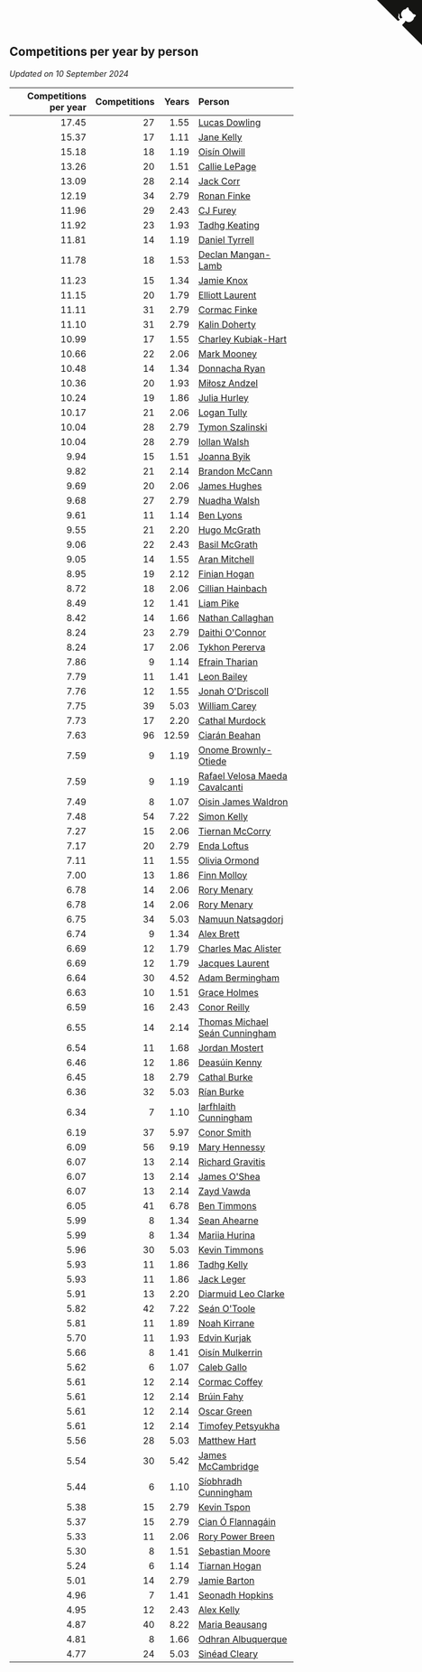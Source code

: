 ## Competitions per year by person

*Updated on 10 September 2024*

| Competitions per year | Competitions | Years | Person |
| ---: | ---: | ---: | :--- |
| 17.45 | 27 | 1.55 | [Lucas Dowling](https://www.worldcubeassociation.org/persons/2023DOWL01) |
| 15.37 | 17 | 1.11 | [Jane Kelly](https://www.worldcubeassociation.org/persons/2023KELL23) |
| 15.18 | 18 | 1.19 | [Oisín Olwill](https://www.worldcubeassociation.org/persons/2023OLWI01) |
| 13.26 | 20 | 1.51 | [Callie LePage](https://www.worldcubeassociation.org/persons/2023LEPA01) |
| 13.09 | 28 | 2.14 | [Jack Corr](https://www.worldcubeassociation.org/persons/2022CORR06) |
| 12.19 | 34 | 2.79 | [Ronan Finke](https://www.worldcubeassociation.org/persons/2021FINK02) |
| 11.96 | 29 | 2.43 | [CJ Furey](https://www.worldcubeassociation.org/persons/2022FURE01) |
| 11.92 | 23 | 1.93 | [Tadhg Keating](https://www.worldcubeassociation.org/persons/2022KEAT02) |
| 11.81 | 14 | 1.19 | [Daniel Tyrrell](https://www.worldcubeassociation.org/persons/2023TYRR01) |
| 11.78 | 18 | 1.53 | [Declan Mangan-Lamb](https://www.worldcubeassociation.org/persons/2023MANG02) |
| 11.23 | 15 | 1.34 | [Jamie Knox](https://www.worldcubeassociation.org/persons/2023KNOX02) |
| 11.15 | 20 | 1.79 | [Elliott Laurent](https://www.worldcubeassociation.org/persons/2022LAUR09) |
| 11.11 | 31 | 2.79 | [Cormac Finke](https://www.worldcubeassociation.org/persons/2021FINK01) |
| 11.10 | 31 | 2.79 | [Kalin Doherty](https://www.worldcubeassociation.org/persons/2021DOHE02) |
| 10.99 | 17 | 1.55 | [Charley Kubiak-Hart](https://www.worldcubeassociation.org/persons/2023KUBI01) |
| 10.66 | 22 | 2.06 | [Mark Mooney](https://www.worldcubeassociation.org/persons/2022MOON08) |
| 10.48 | 14 | 1.34 | [Donnacha Ryan](https://www.worldcubeassociation.org/persons/2023RYAN04) |
| 10.36 | 20 | 1.93 | [Miłosz Andzel](https://www.worldcubeassociation.org/persons/2022ANDZ01) |
| 10.24 | 19 | 1.86 | [Julia Hurley](https://www.worldcubeassociation.org/persons/2022HURL02) |
| 10.17 | 21 | 2.06 | [Logan Tully](https://www.worldcubeassociation.org/persons/2022TULL02) |
| 10.04 | 28 | 2.79 | [Tymon Szalinski](https://www.worldcubeassociation.org/persons/2021SZAL01) |
| 10.04 | 28 | 2.79 | [Iollan Walsh](https://www.worldcubeassociation.org/persons/2021WALS03) |
| 9.94 | 15 | 1.51 | [Joanna Byik](https://www.worldcubeassociation.org/persons/2023BYIK01) |
| 9.82 | 21 | 2.14 | [Brandon McCann](https://www.worldcubeassociation.org/persons/2022MCCA04) |
| 9.69 | 20 | 2.06 | [James Hughes](https://www.worldcubeassociation.org/persons/2022HUGH08) |
| 9.68 | 27 | 2.79 | [Nuadha Walsh](https://www.worldcubeassociation.org/persons/2021WALS04) |
| 9.61 | 11 | 1.14 | [Ben Lyons](https://www.worldcubeassociation.org/persons/2023LYON02) |
| 9.55 | 21 | 2.20 | [Hugo McGrath](https://www.worldcubeassociation.org/persons/2022MCGR02) |
| 9.06 | 22 | 2.43 | [Basil McGrath](https://www.worldcubeassociation.org/persons/2022MCGR01) |
| 9.05 | 14 | 1.55 | [Aran Mitchell](https://www.worldcubeassociation.org/persons/2023MITC04) |
| 8.95 | 19 | 2.12 | [Finian Hogan](https://www.worldcubeassociation.org/persons/2022HOGA01) |
| 8.72 | 18 | 2.06 | [Cillian Hainbach](https://www.worldcubeassociation.org/persons/2022HAIN04) |
| 8.49 | 12 | 1.41 | [Liam Pike](https://www.worldcubeassociation.org/persons/2023PIKE03) |
| 8.42 | 14 | 1.66 | [Nathan Callaghan](https://www.worldcubeassociation.org/persons/2023CALL01) |
| 8.24 | 23 | 2.79 | [Daithi O'Connor](https://www.worldcubeassociation.org/persons/2021OCON01) |
| 8.24 | 17 | 2.06 | [Tykhon Pererva](https://www.worldcubeassociation.org/persons/2022PERE32) |
| 7.86 | 9 | 1.14 | [Efrain Tharian](https://www.worldcubeassociation.org/persons/2023THAR03) |
| 7.79 | 11 | 1.41 | [Leon Bailey](https://www.worldcubeassociation.org/persons/2023BAIL04) |
| 7.76 | 12 | 1.55 | [Jonah O'Driscoll](https://www.worldcubeassociation.org/persons/2023ODRI01) |
| 7.75 | 39 | 5.03 | [William Carey](https://www.worldcubeassociation.org/persons/2019CARE02) |
| 7.73 | 17 | 2.20 | [Cathal Murdock](https://www.worldcubeassociation.org/persons/2022MURD01) |
| 7.63 | 96 | 12.59 | [Ciarán Beahan](https://www.worldcubeassociation.org/persons/2012BEAH01) |
| 7.59 | 9 | 1.19 | [Onome Brownly-Otiede](https://www.worldcubeassociation.org/persons/2023BROW36) |
| 7.59 | 9 | 1.19 | [Rafael Velosa Maeda Cavalcanti](https://www.worldcubeassociation.org/persons/2023CAVA03) |
| 7.49 | 8 | 1.07 | [Oisin James Waldron](https://www.worldcubeassociation.org/persons/2023WALD04) |
| 7.48 | 54 | 7.22 | [Simon Kelly](https://www.worldcubeassociation.org/persons/2017KELL08) |
| 7.27 | 15 | 2.06 | [Tiernan McCorry](https://www.worldcubeassociation.org/persons/2022MCCO09) |
| 7.17 | 20 | 2.79 | [Enda Loftus](https://www.worldcubeassociation.org/persons/2021LOFT01) |
| 7.11 | 11 | 1.55 | [Olivia Ormond](https://www.worldcubeassociation.org/persons/2023ORMO02) |
| 7.00 | 13 | 1.86 | [Finn Molloy](https://www.worldcubeassociation.org/persons/2022MOLL03) |
| 6.78 | 14 | 2.06 | [Rory Menary](https://www.worldcubeassociation.org/persons/2022MENA01) |
| 6.78 | 14 | 2.06 | [Rory Menary](https://www.worldcubeassociation.org/persons/2022MENA01) |
| 6.75 | 34 | 5.03 | [Namuun Natsagdorj](https://www.worldcubeassociation.org/persons/2019NATS02) |
| 6.74 | 9 | 1.34 | [Alex Brett](https://www.worldcubeassociation.org/persons/2023BRET04) |
| 6.69 | 12 | 1.79 | [Charles Mac Alister](https://www.worldcubeassociation.org/persons/2022ALIS02) |
| 6.69 | 12 | 1.79 | [Jacques Laurent](https://www.worldcubeassociation.org/persons/2022LAUR10) |
| 6.64 | 30 | 4.52 | [Adam Bermingham](https://www.worldcubeassociation.org/persons/2020BERM02) |
| 6.63 | 10 | 1.51 | [Grace Holmes](https://www.worldcubeassociation.org/persons/2023HOLM04) |
| 6.59 | 16 | 2.43 | [Conor Reilly](https://www.worldcubeassociation.org/persons/2022REIL01) |
| 6.55 | 14 | 2.14 | [Thomas Michael Seán Cunningham](https://www.worldcubeassociation.org/persons/2022CUNN04) |
| 6.54 | 11 | 1.68 | [Jordan Mostert](https://www.worldcubeassociation.org/persons/2023MOST01) |
| 6.46 | 12 | 1.86 | [Deasúin Kenny](https://www.worldcubeassociation.org/persons/2022KENN12) |
| 6.45 | 18 | 2.79 | [Cathal Burke](https://www.worldcubeassociation.org/persons/2021BURK03) |
| 6.36 | 32 | 5.03 | [Rían Burke](https://www.worldcubeassociation.org/persons/2019BURK05) |
| 6.34 | 7 | 1.10 | [Iarfhlaith Cunningham](https://www.worldcubeassociation.org/persons/2023CUNN03) |
| 6.19 | 37 | 5.97 | [Conor Smith](https://www.worldcubeassociation.org/persons/2018SMIT37) |
| 6.09 | 56 | 9.19 | [Mary Hennessy](https://www.worldcubeassociation.org/persons/2015HENN02) |
| 6.07 | 13 | 2.14 | [Richard Gravitis](https://www.worldcubeassociation.org/persons/2022GRAV01) |
| 6.07 | 13 | 2.14 | [James O'Shea](https://www.worldcubeassociation.org/persons/2022OSHE01) |
| 6.07 | 13 | 2.14 | [Zayd Vawda](https://www.worldcubeassociation.org/persons/2022VAWD01) |
| 6.05 | 41 | 6.78 | [Ben Timmons](https://www.worldcubeassociation.org/persons/2017TIMM01) |
| 5.99 | 8 | 1.34 | [Sean Ahearne](https://www.worldcubeassociation.org/persons/2023AHEA01) |
| 5.99 | 8 | 1.34 | [Mariia Hurina](https://www.worldcubeassociation.org/persons/2023HURI01) |
| 5.96 | 30 | 5.03 | [Kevin Timmons](https://www.worldcubeassociation.org/persons/2019TIMM01) |
| 5.93 | 11 | 1.86 | [Tadhg Kelly](https://www.worldcubeassociation.org/persons/2022KELL21) |
| 5.93 | 11 | 1.86 | [Jack Leger](https://www.worldcubeassociation.org/persons/2022LEGE01) |
| 5.91 | 13 | 2.20 | [Diarmuid Leo Clarke](https://www.worldcubeassociation.org/persons/2022CLAR14) |
| 5.82 | 42 | 7.22 | [Seán O'Toole](https://www.worldcubeassociation.org/persons/2017OTOO03) |
| 5.81 | 11 | 1.89 | [Noah Kirrane](https://www.worldcubeassociation.org/persons/2022KIRR02) |
| 5.70 | 11 | 1.93 | [Edvin Kurjak](https://www.worldcubeassociation.org/persons/2022KURJ01) |
| 5.66 | 8 | 1.41 | [Oisín Mulkerrin](https://www.worldcubeassociation.org/persons/2023MULK01) |
| 5.62 | 6 | 1.07 | [Caleb Gallo](https://www.worldcubeassociation.org/persons/2023GALL25) |
| 5.61 | 12 | 2.14 | [Cormac Coffey](https://www.worldcubeassociation.org/persons/2022COFF01) |
| 5.61 | 12 | 2.14 | [Brúin Fahy](https://www.worldcubeassociation.org/persons/2022FAHY01) |
| 5.61 | 12 | 2.14 | [Oscar Green](https://www.worldcubeassociation.org/persons/2022GREE14) |
| 5.61 | 12 | 2.14 | [Timofey Petsyukha](https://www.worldcubeassociation.org/persons/2022PETS02) |
| 5.56 | 28 | 5.03 | [Matthew Hart](https://www.worldcubeassociation.org/persons/2019HART11) |
| 5.54 | 30 | 5.42 | [James McCambridge](https://www.worldcubeassociation.org/persons/2019MCCA09) |
| 5.44 | 6 | 1.10 | [Síobhradh Cunningham](https://www.worldcubeassociation.org/persons/2023CUNN04) |
| 5.38 | 15 | 2.79 | [Kevin Tspon](https://www.worldcubeassociation.org/persons/2021TSPO01) |
| 5.37 | 15 | 2.79 | [Cian Ó Flannagáin](https://www.worldcubeassociation.org/persons/2021OFLA01) |
| 5.33 | 11 | 2.06 | [Rory Power Breen](https://www.worldcubeassociation.org/persons/2022BREE02) |
| 5.30 | 8 | 1.51 | [Sebastian Moore](https://www.worldcubeassociation.org/persons/2023MOOR03) |
| 5.24 | 6 | 1.14 | [Tiarnan Hogan](https://www.worldcubeassociation.org/persons/2023HOGA04) |
| 5.01 | 14 | 2.79 | [Jamie Barton](https://www.worldcubeassociation.org/persons/2021BART03) |
| 4.96 | 7 | 1.41 | [Seonadh Hopkins](https://www.worldcubeassociation.org/persons/2023HOPK01) |
| 4.95 | 12 | 2.43 | [Alex Kelly](https://www.worldcubeassociation.org/persons/2022KELL03) |
| 4.87 | 40 | 8.22 | [Maria Beausang](https://www.worldcubeassociation.org/persons/2016BEAU03) |
| 4.81 | 8 | 1.66 | [Odhran Albuquerque](https://www.worldcubeassociation.org/persons/2023ALBU01) |
| 4.77 | 24 | 5.03 | [Sinéad Cleary](https://www.worldcubeassociation.org/persons/2019CLEA04) |


<a href="https://github.com/simonkellly/wca_statistics_ireland" class="github-corner" aria-label="View source on Github"><svg width="80" height="80" viewBox="0 0 250 250" style="fill:#151513; color:#fff; position: absolute; top: 0; border: 0; right: 0;" aria-hidden="true"><path d="M0,0 L115,115 L130,115 L142,142 L250,250 L250,0 Z"></path><path d="M128.3,109.0 C113.8,99.7 119.0,89.6 119.0,89.6 C122.0,82.7 120.5,78.6 120.5,78.6 C119.2,72.0 123.4,76.3 123.4,76.3 C127.3,80.9 125.5,87.3 125.5,87.3 C122.9,97.6 130.6,101.9 134.4,103.2" fill="currentColor" style="transform-origin: 130px 106px;" class="octo-arm"></path><path d="M115.0,115.0 C114.9,115.1 118.7,116.5 119.8,115.4 L133.7,101.6 C136.9,99.2 139.9,98.4 142.2,98.6 C133.8,88.0 127.5,74.4 143.8,58.0 C148.5,53.4 154.0,51.2 159.7,51.0 C160.3,49.4 163.2,43.6 171.4,40.1 C171.4,40.1 176.1,42.5 178.8,56.2 C183.1,58.6 187.2,61.8 190.9,65.4 C194.5,69.0 197.7,73.2 200.1,77.6 C213.8,80.2 216.3,84.9 216.3,84.9 C212.7,93.1 206.9,96.0 205.4,96.6 C205.1,102.4 203.0,107.8 198.3,112.5 C181.9,128.9 168.3,122.5 157.7,114.1 C157.9,116.9 156.7,120.9 152.7,124.9 L141.0,136.5 C139.8,137.7 141.6,141.9 141.8,141.8 Z" fill="currentColor" class="octo-body"></path></svg></a><style>.github-corner:hover .octo-arm{animation:octocat-wave 560ms ease-in-out}@keyframes octocat-wave{0%,100%{transform:rotate(0)}20%,60%{transform:rotate(-25deg)}40%,80%{transform:rotate(10deg)}}@media (max-width:500px){.github-corner:hover .octo-arm{animation:none}.github-corner .octo-arm{animation:octocat-wave 560ms ease-in-out}}</style>
